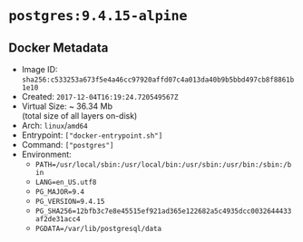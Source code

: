# `postgres:9.4.15-alpine`

## Docker Metadata

- Image ID: `sha256:c533253a673f5e4a46cc97920affd07c4a013da40b9b5bbd497cb8f8861b1e10`
- Created: `2017-12-04T16:19:24.720549567Z`
- Virtual Size: ~ 36.34 Mb  
  (total size of all layers on-disk)
- Arch: `linux`/`amd64`
- Entrypoint: `["docker-entrypoint.sh"]`
- Command: `["postgres"]`
- Environment:
  - `PATH=/usr/local/sbin:/usr/local/bin:/usr/sbin:/usr/bin:/sbin:/bin`
  - `LANG=en_US.utf8`
  - `PG_MAJOR=9.4`
  - `PG_VERSION=9.4.15`
  - `PG_SHA256=12bfb3c7e8e45515ef921ad365e122682a5c4935dcc0032644433af2de31acc4`
  - `PGDATA=/var/lib/postgresql/data`
